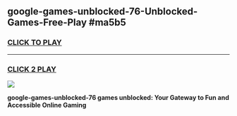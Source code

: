 
## google-games-unblocked-76-Unblocked-Games-Free-Play #ma5b5
<h3>
<a href="https://us.freeplayer.one?title=google-games-unblocked-76&ref=9M">CLICK TO PLAY</a></h3>
<hr>

<h3>
<a href="https://us.freeplayer.one?title=google-games-unblocked-76&ref=9M">CLICK 2 PLAY</a>
  
</h3>

<a href="https://us.freeplayer.one?title=google-games-unblocked-76&ref=9M"><img src="https://clearcache.store/games.png"></a>


**google-games-unblocked-76 games unblocked: Your Gateway to Fun and Accessible Online Gaming**
